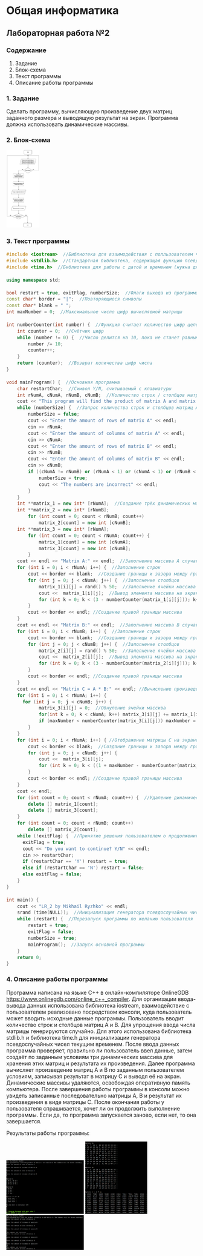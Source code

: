 
# Общая информатика

## Лабораторная работа №2

### Содержание

1. Задание
2. Блок-схема
3. Текст программы
4. Описание работы программы

### 1. Задание

Сделать программу, вычисляющую произведение двух матриц заданного размера и выводящую результат на экран. Программа должна использовать динамические массивы.

### 2. Блок-схема

<img src="./Files/LR24.jpg" style="zoom:20%" />

### 3. Текст программы

```c++
#include <iostream>  //Библиотека для взаимодействия с полльзователем через консоль
#include <stdlib.h>  //Стандартная библиотека, содержащая функцию псевдослучайной генерации чисел
#include <time.h>  //Библиотека для работы с датой и временем (нужна для инициализации случайной генерации чисел)

using namespace std;

bool restart = true, exitFlag, numberSize;  //Флаги выхода из программы / повторного запуска программы
const char* border = "|";  //Повторяющиеся символы
const char* blank = " ";
int maxNumber = 0;  //Максимальное число цифр вычисляемой матрицы

int numberCounter(int number) {  //Функция считает количество цифр целого числа, которое в неё поступает
    int counter = 0;  //Счётчик цифр
    while (number != 0) {  //Число делится на 10, пока не станет равным нулю, одновременно считается количество произведённых операций
	    number /= 10;
	    counter++;
	}
    return (counter);  //Возврат количества цифр числа
}

void mainProgram() {  //Основная программа
	char restartChar;  //Символ Y/N, считываемый с клавиатуры
	int rNumA, cNumA, rNumB, cNumB;  //Количество строк / столбцов матриц A и B
	cout << "This program will find the product of matrix A and matrix B. The numbers will be chosen randomly." << endl;
	while (numberSize) {  //Запрос количества строк и столбцов матриц A и B с клавиатуры. Запрос повторяется, если введены неправильные числа
	    numberSize = false;
	    cout << "Enter the amount of rows of matrix A" << endl;
	    cin >> rNumA;
	    cout << "Enter the amount of columns of matrix A" << endl;
	    cin >> cNumA;
	    cout << "Enter the amount of rows of matrix B" << endl;
	    cin >> rNumB;
        cout << "Enter the amount of columns of matrix B" << endl;
	    cin >> cNumB;
	    if ((cNumA != rNumB) or (rNumA < 1) or (cNumA < 1) or (rNumB < 1) or (cNumB < 1) or (rNumA > 10) or (cNumA > 10) or (rNumB > 10) or (cNumB > 10)) { //Ограничения по вводу чисел
	        numberSize = true;
	        cout << "The numbers are incorrect" << endl;
	    }
	}
	int **matrix_1 = new int* [rNumA];  //Создание трёх динамических массивов - для матриц A, B, и матрицы C для хранения результата
    int **matrix_2 = new int* [rNumB];
        for (int count = 0; count < rNumB; count++)
            matrix_2[count] = new int [cNumB];
    int **matrix_3 = new int* [rNumA];
        for (int count = 0; count < rNumA; count++) {
            matrix_1[count] = new int [cNumA];
            matrix_3[count] = new int [cNumB];
        }
    cout << endl << "Matrix A:" << endl;  //Заполнение массива A случайными числами и вывод его на экран
    for (int i = 0; i < rNumA; i++) {  //Заполнение строк
        cout << border << blank;  //Создание границы и зазора между границей и первым числом
        for (int j = 0; j < cNumA; j++) {  //Заполнение столбцов
            matrix_1[i][j] = rand() % 50;  //Заполнение ячейки массива случайным числом
            cout <<  matrix_1[i][j];  //Вывод элемента массива на экран
            for (int k = 0; k < (3 - numberCounter(matrix_1[i][j])); k++) cout << blank;  //Добавление пробелов для ровного отображения матрицы
        }
        cout << border << endl; //Создание правой границы массива
    }
    cout << endl << "Matrix B:" << endl;  //Заполнение массива B случайными числами и вывод его на экран
    for (int i = 0; i < rNumB; i++) {  //Заполнение строк
        cout << border << blank;  //Создание границы и зазора между границей и первым числом
        for (int j = 0; j < cNumB; j++) {  //Заполнение столбцов
            matrix_2[i][j] = rand() % 50;  //Заполнение ячейки массива случайным числом
            cout <<  matrix_2[i][j];  //Вывод элемента массива на экран
            for (int k = 0; k < (3 - numberCounter(matrix_2[i][j])); k++) cout << blank;  //Добавление пробелов для ровного отображения матрицы
        }
        cout << border << endl; //Создание правой границы массива
    }
    cout << endl << "Matrix C = A * B:" << endl; //Вычисление произведения матриц A и B
    for (int i = 0; i < rNumA; i++) {
      for (int j = 0; j < cNumB; j++) {
            matrix_3[i][j] = 0;  //Обнуление ячейки массива
            for(int k = 0; k < cNumA; k++) matrix_3[i][j] += matrix_1[i][k]*matrix_2[k][j];  //Вычисление произведения матриц по правилам и запись результата в массив C
            if (maxNumber < numberCounter(matrix_3[i][j])) maxNumber = numberCounter(matrix_3[i][j]);  //Вычисление максимальной длины числа матрицы C для её ровного отображения в дальнейшем
        }
    }
    for (int i = 0; i < rNumA; i++) { //Отображение матрицы C на экране
        cout << border << blank;  //Создание границы и зазора между границей и первым числом
        for (int j = 0; j < cNumB; j++) {
            cout <<  matrix_3[i][j];
            for (int k = 0; k < ((1 + maxNumber - numberCounter(matrix_3[i][j]))); k++) cout << blank;  //Добавление пробелов для ровного отображения матрицы
        }
        cout << border << endl; //Создание правой границы массива
    }
    cout << endl;
    for (int count = 0; count < rNumA; count++) {  //Удаление динамических массивов
        delete [] matrix_1[count];
        delete [] matrix_3[count];
    }
    for (int count = 0; count < rNumB; count++)
        delete [] matrix_2[count];
	while (!exitFlag) {  //Принятие решения пользователем о продолжении выполнения или о прекращении работы программы
	  exitFlag = true;
	  cout << "Do you want to continue? Y/N" << endl;
	  cin >> restartChar;
      if (restartChar == 'Y') restart = true;
	  else if (restartChar == 'N') restart = false;
	  else exitFlag = false;
	}
}

int main() {
	cout << "LR_2 by Mikhail Ryzhko" << endl;
	srand (time(NULL));  //Инициализация генератора псевдослучайных чисел текущим временем для генерации различных чисел при каждом новом запуске программы
	while (restart) {  //Перезапуск программы по желанию пользователя
	    restart = true;
	    exitFlag = false;
	    numberSize = true;
	    mainProgram();  //Запуск основной программы
	}
	return 0;
}
```

### 4. Описание работы программы

Программа написана на языке C++ в онлайн-компиляторе OnlineGDB <https://www.onlinegdb.com/online_c++_compiler>. Для организации ввода-вывода данных использована библиотека iostream, взаимодействие с пользователем реализовано посредством консоли, куда пользователь может вводить исходные данные программы. Пользователь вводит количество строк и столбцов матриц A и B. Для упрощения ввода числа матрицы генерируются случайно. Для этого использована библиотека stdlib.h и библиотека time.h для инициализации генератора псевдослучайных чисел текущим временем. После ввода данных программа проверяет, правильно ли пользователь ввел данные, затем создаёт по заданным условиям три динамических массива для хранения этих матриц и результата их произведения. Далее программа вычисляет произведение матриц A и B по заданным пользователем условиям, записывая результат в матрицу C и выводя её на экран. Динамические массивы удаляются, освобождая оперативную память компьютера. После завершения работы программы в консоли можно увидеть записанные последовательно матрицы A, B и результат их произведения в виде матрицы C. После окончания работы у пользователя спрашивается, хочет ли он продолжить выполнение программы. Если да, то программа запускается заново, если нет, то она завершается.

Результаты работы программы:

<img src="./Files/LR21.png" style="zoom:20%" />
<img src="./Files/LR22.png" style="zoom:20%" />
<img src="./Files/LR23.png" style="zoom:20%" />
